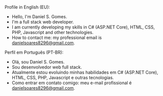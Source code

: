 Profile in English (EU):
- Hello, I'm Daniel S. Gomes.
- I'm a full stack web developer.
- I am currently developing my skills in C# (ASP.NET Core), HTML, CSS, PHP, Javascript and other technologies.
- How to contact me: my professional email is danielsoares8296@gmail.com.


Perfil em Português (PT-BR):
- Olá, sou Daniel S. Gomes.
- Sou desenvolvedor web full stack.
- Atualmente estou evoluindo minhas habilidades em C# (ASP.NET Core), HTML, CSS, PHP, Javascript e outras tecnologias.
- Como entrar em contato comigo: meu e-mail profissional é danielsoares8296@gmail.com.
